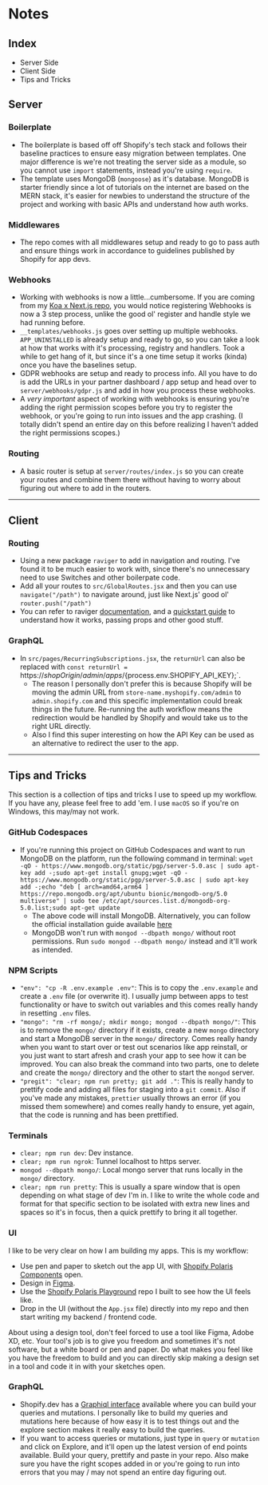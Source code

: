 # Notes

## Index

- Server Side
- Client Side
- Tips and Tricks

## Server

### Boilerplate

- The boilerplate is based off off Shopify's tech stack and follows their baseline practices to ensure easy migration between templates. One major difference is we're not treating the server side as a module, so you cannot use `import` statements, instead you're using `require`.
- The template uses MongoDB (`mongoose`) as it's database. MongoDB is starter friendly since a lot of tutorials on the internet are based on the MERN stack, it's easier for newbies to understand the structure of the project and working with basic APIs and understand how auth works.

### Middlewares

- The repo comes with all middlewares setup and ready to go to pass auth and ensure things work in accordance to guidelines published by Shopify for app devs.

### Webhooks

- Working with webhooks is now a little...cumbersome. If you are coming from my [Koa x Next.js repo](https://github.com/kinngh/shopify-node-mongodb-next-app), you would notice registering Webhooks is now a 3 step process, unlike the good ol' register and handle style we had running before.
- `__templates/webhooks.js` goes over setting up multiple webhooks. `APP_UNINSTALLED` is already setup and ready to go, so you can take a look at how that works with it's processing, registry and handlers. Took a while to get hang of it, but since it's a one time setup it works (kinda) once you have the baselines setup.
- GDPR webhooks are setup and ready to process info. All you have to do is add the URLs in your partner dashboard / app setup and head over to `server/webhooks/gdpr.js` and add in how you process these webhooks.
- A _very important_ aspect of working with webhooks is ensuring you're adding the right permission scopes before you try to register the webhook, or you're going to run into issues and the app crashing. (I totally didn't spend an entire day on this before realizing I haven't added the right permissions scopes.)

### Routing

- A basic router is setup at `server/routes/index.js` so you can create your routes and combine them there without having to worry about figuring out where to add in the routers.

---

## Client

### Routing

- Using a new package `raviger` to add in navigation and routing. I've found it to be much easier to work with, since there's no unnecessary need to use Switches and other boilerpate code.
- Add all your routes to `src/GlobalRoutes.jsx` and then you can use `navigate("/path")` to navigate around, just like Next.js' good ol' `router.push("/path")`
- You can refer to raviger [documentation](https://github.com/Paratron/raviger/blob/master/src-docs/pages/en/README.md), and a [quickstart guide](https://blog.logrocket.com/how-react-hooks-can-replace-react-router/) to understand how it works, passing props and other good stuff.

### GraphQL

- In `src/pages/RecurringSubscriptions.jsx`, the `returnUrl` can also be replaced with `const returnUrl = `https://${shopOrigin}/admin/apps/${process.env.SHOPIFY_API_KEY};`.
  - The reason I personally don't prefer this is because Shopify will be moving the admin URL from `store-name.myshopify.com/admin` to `admin.shopify.com` and this specific implementation could break things in the future. Re-running the auth workflow means the redirection would be handled by Shopify and would take us to the right URL directly.
  - Also I find this super interesting on how the API Key can be used as an alternative to redirect the user to the app.

---

## Tips and Tricks

This section is a collection of tips and tricks I use to speed up my workflow. If you have any, please feel free to add 'em. I use `macOS` so if you're on Windows, this may/may not work.

### GitHub Codespaces

- If you're running this project on GitHub Codespaces and want to run MongoDB on the platform, run the following command in terminal:
  `wget -qO - https://www.mongodb.org/static/pgp/server-5.0.asc | sudo apt-key add -;sudo apt-get install gnupg;wget -qO - https://www.mongodb.org/static/pgp/server-5.0.asc | sudo apt-key add -;echo "deb [ arch=amd64,arm64 ] https://repo.mongodb.org/apt/ubuntu bionic/mongodb-org/5.0 multiverse" | sudo tee /etc/apt/sources.list.d/mongodb-org-5.0.list;sudo apt-get update`
  - The above code will install MongoDB. Alternatively, you can follow the official installation guide available [here](https://www.mongodb.com/docs/manual/tutorial/install-mongodb-on-ubuntu/)
  - MongoDB won't run with `mongod --dbpath mongo/` without root permissions. Run `sudo mongod --dbpath mongo/` instead and it'll work as intended.

### NPM Scripts

- `"env": "cp -R .env.example .env"`: This is to copy the `.env.example` and create a `.env` file (or overwrite it). I usually jump between apps to test functionality or have to switch out variables and this comes really handy in resetting `.env` files.
- `"mongo": "rm -rf mongo/; mkdir mongo; mongod --dbpath mongo/"`: This is to remove the `mongo/` directory if it exists, create a new `mongo` directory and start a MongoDB server in the `mongo/` directory. Comes really handy when you want to start over or test out scenarios like app reinstall, or you just want to start afresh and crash your app to see how it can be improved. You can also break the command into two parts, one to delete and create the `mongo/` directory and the other to start the `mongod` server.
- `"pregit": "clear; npm run pretty; git add ."`: This is really handy to prettify code and adding all files for staging into a `git commit`. Also if you've made any mistakes, `prettier` usually throws an error (if you missed them somewhere) and comes really handy to ensure, yet again, that the code is running and has been prettified.

### Terminals

- `clear; npm run dev`: Dev instance.
- `clear; npm run ngrok`: Tunnel localhost to https server.
- `mongod --dbpath mongo/`: Local mongo server that runs locally in the `mongo/` directory.
- `clear; npm run pretty`: This is usually a spare window that is open depending on what stage of dev I'm in. I like to write the whole code and format for that specific section to be isolated with extra new lines and spaces so it's in focus, then a quick prettify to bring it all together.

### UI

I like to be very clear on how I am building my apps. This is my workflow:

- Use pen and paper to sketch out the app UI, with [Shopify Polaris Components](https://polaris.shopify.com) open.
- Design in [Figma](https://www.figma.com/community/file/930504625460155381).
- Use the [Shopify Polaris Playground](https://github.com/kinngh/shopify-polaris-playground) repo I built to see how the UI feels like.
- Drop in the UI (without the `App.jsx` file) directly into my repo and then start writing my backend / frontend code.

About using a design tool, don't feel forced to use a tool like Figma, Adobe XD, etc. Your tool's job is to give you freedom and sometimes it's not software, but a white board or pen and paper. Do what makes you feel like you have the freedom to build and you can directly skip making a design set in a tool and code it in with your sketches open.

### GraphQL

- Shopify.dev has a [Graphiql interface](https://shopify.dev/graphiql/admin-graphiql) available where you can build your queries and mutations. I personally like to build my queries and mutations here because of how easy it is to test things out and the explore section makes it really easy to build the queries.
- If you want to access queries or mutations, just type in `query` or `mutation` and click on Explore, and it'll open up the latest version of end points available. Build your query, prettify and paste in your repo. Also make sure you have the right scopes added in or you're going to run into errors that you may / may not spend an entire day figuring out.
